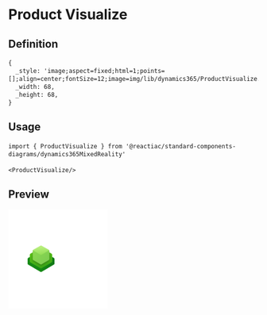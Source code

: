 # Product Visualize

## Definition

```
{
  _style: 'image;aspect=fixed;html=1;points=[];align=center;fontSize=12;image=img/lib/dynamics365/ProductVisualize.svg;strokeColor=none;',
  _width: 68,
  _height: 68,
}
```

## Usage

```
import { ProductVisualize } from '@reactiac/standard-components-diagrams/dynamics365MixedReality'

<ProductVisualize/>
```

## Preview

<img src="./product-visualize.png" width="200"/>
